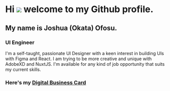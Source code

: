 # Hi ![](https://user-images.githubusercontent.com/18350557/176309783-0785949b-9127-417c-8b55-ab5a4333674e.gif) welcome to my Github profile.

##  My name is Joshua (Okata) Ofosu.

### UI Engineer

I'm a self-taught, passionate UI Designer with a keen interest in building UIs with Figma and React. I am trying to be more creative and unique with AdobeXD and NuxtJS. I'm available for any kind of job opportunity that suits my current skills.

### Here's my [Digital Business Card](http://joeokatbusinesscard.pages.dev)
